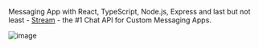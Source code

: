 Messaging App with React, TypeScript, Node.js, Express and last but not least - [Stream](https://getstream.io/chat/) - the #1 Chat API for Custom Messaging Apps.

![image](https://github.com/lolek27/chatApp/assets/12550403/3e799376-bfd5-42a9-8b32-54794b739615)

